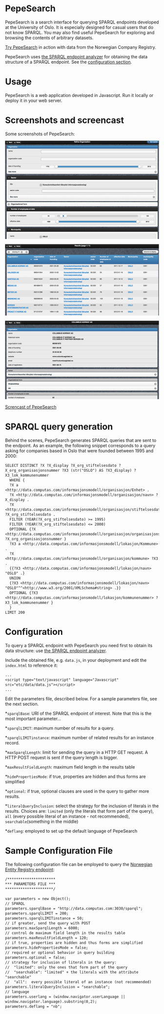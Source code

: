 PepeSearch
==========

PepeSearch is a search interface for querying SPARQL endpoints developed at the University of Oslo. It is especially designed for casual users that do not know SPARQL. You may also find useful PepeSearch for exploring and browsing the contents of arbitrary datasets.

[Try PepeSearch](http://sws.ifi.uio.no/project/semicolon/search/) in action with data from the Norwegian Company Registry.

PepeSearch uses [the SPARQL endpoint analyzer](https://github.com/simenheg/sparql-endpoint-analyzer) for obtaining the data structure of a SPARQL endpoint. See the [configuration section](#configuration). 


Usage
==========
PepeSearch is a web application developed in Javascript. Run it locally or deploy it in your web server.


Screenshots and screencast
==========
Some screenshots of PepeSearch:

![screenshot](/screenshots/Query.png "Query")

![screenshot](/screenshots/Results.png "Results")

![screenshot](/screenshots/Instance.png "Instance")

[Screncast of PepeSearch](http://folk.uio.no/simenheg/pepesearch.webm )

SPARQL query generation
==========

Behind the scenes, PepeSearch generates SPARQL queries that are sent to the endpoint. As an example, the following snippet corresponds to a query asking for companies based in Oslo that were founded between 1995 and 2000:

	SELECT DISTINCT ?X ?X_display ?X_org_stiftelsesdato ?X_org_organisasjonsnummer ?X3 (str("OSLO") AS ?X3_display) ?X3_lok_kommunenummer 
      WHERE { 
      ?X a <http://data.computas.com/informasjonsmodell/organisasjon/Enhet> . 
      ?X <http://data.computas.com/informasjonsmodell/organisasjon/navn> ?X_display . 
      ?X <http://data.computas.com/informasjonsmodell/organisasjon/stiftelsesdato> ?X_org_stiftelsesdato . 
      FILTER (YEAR(?X_org_stiftelsesdato) >= 1995) 
      FILTER (YEAR(?X_org_stiftelsesdato) <= 2000) 
      OPTIONAL {?X <http://data.computas.com/informasjonsmodell/organisasjon/organisasjonsnummer> ?X_org_organisasjonsnummer } 
      ?X3 a <http://data.computas.com/informasjonsmodell/lokasjon/Kommune> . 
      ?X <http://data.computas.com/informasjonsmodell/organisasjon/kommune> ?X3 . 
      {{?X3 <http://data.computas.com/informasjonsmodell/lokasjon/navn> "OSLO" .}
      UNION
      {?X3 <http://data.computas.com/informasjonsmodell/lokasjon/navn> "OSLO"^^<http://www.w3.org/2001/XMLSchema#string> .}} 
      OPTIONAL {?X3 <http://data.computas.com/informasjonsmodell/lokasjon/kommunenummer> ?X3_lok_kommunenummer } 
      }
	LIMIT 200

Configuration
==========
To query a SPARQL endpoint with PepeSearch you need first to obtain its data structure: use [the SPARQL endpoint analyzer](https://github.com/simenheg/sparql-endpoint-analyzer).

Include the obtained file, e.g. `data.js`, in your deployment and edit the `index.html` to reference it:

	...
	<script type="text/javascript" language="Javascript" src="etc/data/data.js"></script>
	...

Edit the parameters file, described below. For a sample parameters file, see the next section.

*`sparqlBase`: URI of the SPARQL endpoint of interest. Note that this is the most important parameter...

*`sparqlLIMIT`: maximum number of results for a query.

*`sparqlLIMITinstance`: maximum number of related results for an instance record.

*`maxSparqlLength`: limit for sending the query in a HTTP GET request. A HTTP POST request is sent if the query length is bigger.

*`maxResultFieldLength`: maximum field length in the results table

*`hidePropertiesMode`: if true, properties are hidden and thus forms are simplified

*`optional`: if true, optional clauses are used in the query to gather more results.

*`literalQueryInclusion`: select the strategy for the inclusion of literals in the results. Choices are: 
`limited` (only the literals that form part of the query), `all` (every possible literal of an instance - not recommended), `searchable`(something in the middle)

*`deflang`: employed to set up the default language of PepeSearch

Sample Configuration File
==========

The following configuration file can be employed to query the [Norwegian Entity Registry endpoint](http://data.computas.com/):

	/**********************
	*** PARAMETERS FILE ***
	**********************/

	var parameters = new Object();
	// SPARQL	
	parameters.sparqlBase = "http://data.computas.com:3030/sparql";
	parameters.sparqlLIMIT = 200;
	parameters.sparqlLIMITinstance = 50;
	// if greater, send the query with POST
	parameters.maxSparqlLength = 6000;	
	// control de maximum field length in the results table
	parameters.maxResultFieldLength = 120;
	// if true, properties are hidden and thus forms are simplified
	parameters.hidePropertiesMode = false;
	// required or optional behavior in query building
	parameters.optional = false;
	// strategy for inclusion of literals in the query:
	//  "limited": only the ones that form part of the query
	//  "searchable": "limited" + the literals with the attribute "searchable"
	//  "all":	every possible literal of an instance (not recommended)
	parameters.literalQueryInclusion = "searchable";
	// language
	parameters.userlang = (window.navigator.userLanguage || window.navigator.language).substring(0,2);
	parameters.deflang = "nb";
	


